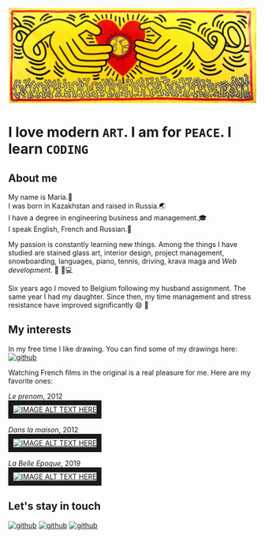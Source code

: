 ![alt text](../haring_banner.jpeg)

# I love modern `ART`. I am for `PEACE`. I learn `CODING`

## About me

My name is Maria.:wave:  
I was born in Kazakhstan and raised in Russia.:earth_asia:  
I have a degree in engineering business and management.:mortar_board:  
I speak English, French and Russian.:speech_balloon:

My passion is constantly learning new things. Among the things I have studied are stained glass art, interior design, project management, snowboarding, languages, piano, tennis, driving, krava maga and _Web development_. :tennis:  :musical_keyboard::computer:

Six years ago I moved to Belgium following my husband assignment. The same year I had my daughter. Since then, my time management and stress resistance have improved significantly :smile: :massage:

## My interests

In my free time I like drawing. You can find some of my drawings here:
[<img src='https://cdn.jsdelivr.net/npm/simple-icons@3.0.1/icons/behance.svg' alt='github' height='40'>](https://www.behance.net/slinkowork835e)

Watching French films in the original is a real pleasure for me. 
Here are my favorite ones:  

*Le prenom*, 2012  
 <a href="http://www.youtube.com/watch?feature=player_embedded&v=FX2ukwKgWlo" target="_blank"><img src="http://img.youtube.com/vi/FX2ukwKgWlo/0.jpg" alt="IMAGE ALT TEXT HERE" width="240" height="180" border="10" /></a>

*Dans la maison*, 2012  
<a href="http://www.youtube.com/watch?feature=player_embedded&v=nW4WrjUUpbM" target="_blank"><img src="http://img.youtube.com/vi/nW4WrjUUpbM/0.jpg" alt="IMAGE ALT TEXT HERE" width="240" height="180" border="10" /></a>

*La Belle Epoque*, 2019  
<a href="http://www.youtube.com/watch?feature=player_embedded&v=j-J7dpDR06s" target="_blank"><img src="http://img.youtube.com/vi/j-J7dpDR06s/0.jpg" alt="IMAGE ALT TEXT HERE" width="240" height="180" border="10" /></a>

## Let's stay in touch

[<img src='https://cdn.jsdelivr.net/npm/simple-icons@3.0.1/icons/facebook.svg' alt='github' height='40'>](https://www.facebook.com/maryslinko)
[<img src='https://cdn.jsdelivr.net/npm/simple-icons@3.0.1/icons/github.svg' alt='github' height='40'>](https://github.com/MMikhailova)
[<img src='https://cdn.jsdelivr.net/npm/simple-icons@3.0.1/icons/gmail.svg' alt='github' height='40'>](mailto:naplesaries2014@gmail.com)
